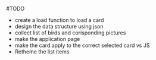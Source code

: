 #TODO

- create a load function to load a card
- design the data structure using json
- collect list of birds and corisponding pictures
- make the application page
- make the card apply to the correct selected card vs JS
- Retheme the list items
